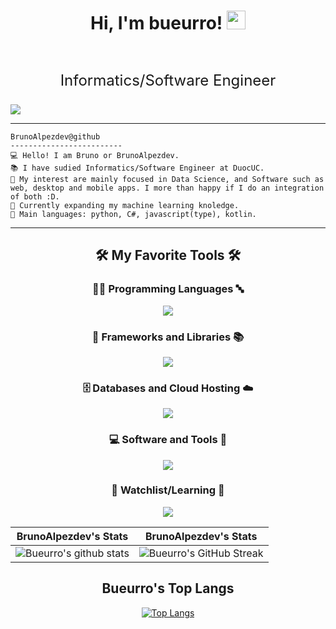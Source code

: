 <h1 align="center">
Hi, I'm bueurro!
  <img src="https://media.giphy.com/media/hvRJCLFzcasrR4ia7z/giphy.gif" width="30"></h1>
<br/>

<!-- Typing SVG by DenverCoder1 - https://github.com/DenverCoder1/readme-typing-svg -->
<p align="center" style="font-size: 24px;">
  <a>Informatics/Software Engineer</a>
</p>

<img src="https://media1.tenor.com/m/kIZ5_VFKX-MAAAAd/guts-berserk.gif"></img>
<hr>

```
BrunoAlpezdev@github
-------------------------
💻 Hello! I am Bruno or BrunoAlpezdev.
📚 I have sudied Informatics/Software Engineer at DuocUC.
📝 My interest are mainly focused in Data Science, and Software such as web, desktop and mobile apps. I more than happy if I do an integration of both :D.
📝 Currently expanding my machine learning knoledge.
🌟 Main languages: python, C#, javascript(type), kotlin.
```
<hr>

<section align="center">
  
  ## 🛠️ My Favorite Tools 🛠️

  
  
  ### 👨‍💻 Programming Languages 🔤
  
  <p align="center">
    <a href="https://skillicons.dev">
      <img src="https://skillicons.dev/icons?i=py,cs,js,ts,kotlin,html,css" />
    </a>
  </p>
  
  ### 🧰 Frameworks and Libraries 📚
  
  <p align="center">
    <a href="https://skillicons.dev">
      <img src="https://skillicons.dev/icons?i=sklearn,dotnet,django,angular" />
    </a>
  </p>
  
  ### 🗄️ Databases and Cloud Hosting ☁️
  
  <p align="center">
    <a href="https://skillicons.dev">
      <img src="https://skillicons.dev/icons?i=sqlite,firebase,gcp" />
    </a>
  </p>
  
  ### 💻 Software and Tools 🧰
  
  <p align="center">
    <a href="https://skillicons.dev">
      <img src="https://skillicons.dev/icons?i=windows,vscode,visualstudio,androidstudio,git"/>
    </a>
  </p>
  
  ### 🧠 Watchlist/Learning 👀
  
  <p align="center">
    <a href="https://skillicons.dev">
      <img src="https://skillicons.dev/icons?i=supabase,astro,vercel,tailwind,react,nextjs,vite,vitest"/>
    </a>
  </p>

  
  |                                                                     BrunoAlpezdev's Stats                                                                     |                                                                     BrunoAlpezdev's Stats                                                                     |
|:------------------------------------------------------------------------------------------------------------------------------------------------------:|:------------------------------------------------------------------------------------------------------------------------------------------------------:|
| ![Bueurro's github stats](https://github-readme-stats.vercel.app/api?username=BrunoAlpezdev&show_icons=true&theme=algolia)              | ![Bueurro's GitHub Streak](https://github-readme-streak-stats.herokuapp.com/?user=BrunoAlpezdev&theme=algolia)                    |  

## Bueurro's Top Langs

<p align="center">
  <a href="https://github-readme-stats.vercel.app/api/top-langs/?username=BrunoAlpezdev&langs_count=8&theme=algolia&layout=compact">
    <img src="https://github-readme-stats.vercel.app/api/top-langs/?username=BrunoAlpezdev&langs_count=8&theme=algolia&layout=compact" alt="Top Langs"/>
  </a>
</p>

